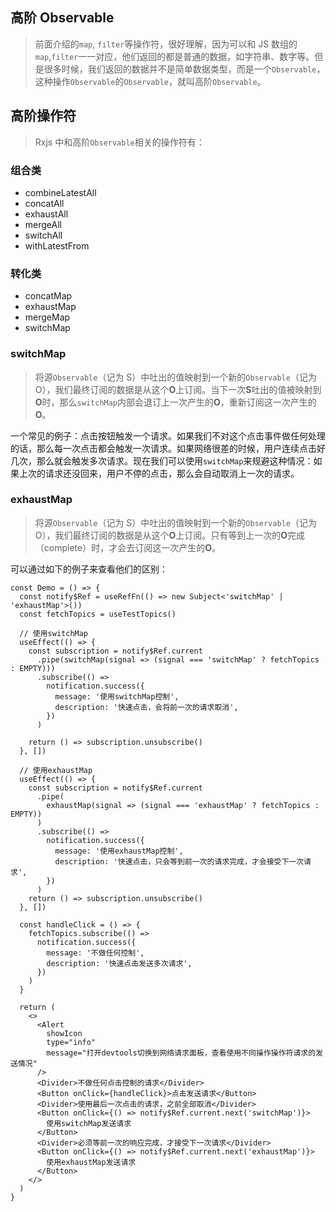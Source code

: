 ## 高阶 Observable

> 前面介绍的`map`, `filter`等操作符，很好理解，因为可以和 JS 数组的`map`,`filter`一一对应，他们返回的都是普通的数据，如字符串、数字等。但是很多时候，我们返回的数据并不是简单数据类型，而是一个`Observable`，这种操作`Observable`的`Observable`，就叫高阶`Observable`。

## 高阶操作符

> Rxjs 中和高阶`Observable`相关的操作符有：

### 组合类

- combineLatestAll
- concatAll
- exhaustAll
- mergeAll
- switchAll
- withLatestFrom

### 转化类

- concatMap
- exhaustMap
- mergeMap
- switchMap

### switchMap

> 将源`Observable`（记为 S）中吐出的值映射到一个新的`Observable`（记为 O），我们最终订阅的数据是从这个**O**上订阅。当下一次**S**吐出的值被映射到**O**时，那么`switchMap`内部会退订上一次产生的**O**，重新订阅这一次产生的**O**。

一个常见的例子：点击按钮触发一个请求。如果我们不对这个点击事件做任何处理的话，那么每一次点击都会触发一次请求。如果网络很差的时候，用户连续点击好几次，那么就会触发多次请求。现在我们可以使用`switchMap`来规避这种情况：如果上次的请求还没回来，用户不停的点击，那么会自动取消上一次的请求。

### exhaustMap

> 将源`Observable`（记为 S）中吐出的值映射到一个新的`Observable`（记为 O），我们最终订阅的数据是从这个**O**上订阅。只有等到上一次的**O**完成（complete）时，才会去订阅这一次产生的**O**。

可以通过如下的例子来查看他们的区别：

```tsx
const Demo = () => {
  const notify$Ref = useRefFn(() => new Subject<'switchMap' | 'exhaustMap'>())
  const fetchTopics = useTestTopics()

  // 使用switchMap
  useEffect(() => {
    const subscription = notify$Ref.current
      .pipe(switchMap(signal => (signal === 'switchMap' ? fetchTopics : EMPTY)))
      .subscribe(() =>
        notification.success({
          message: '使用switchMap控制',
          description: '快速点击，会将前一次的请求取消',
        })
      )

    return () => subscription.unsubscribe()
  }, [])

  // 使用exhaustMap
  useEffect(() => {
    const subscription = notify$Ref.current
      .pipe(
        exhaustMap(signal => (signal === 'exhaustMap' ? fetchTopics : EMPTY))
      )
      .subscribe(() =>
        notification.success({
          message: '使用exhaustMap控制',
          description: '快速点击，只会等到前一次的请求完成，才会接受下一次请求',
        })
      )
    return () => subscription.unsubscribe()
  }, [])

  const handleClick = () => {
    fetchTopics.subscribe(() =>
      notification.success({
        message: '不做任何控制',
        description: '快速点击发送多次请求',
      })
    )
  }

  return (
    <>
      <Alert
        showIcon
        type="info"
        message="打开devtools切换到网络请求面板，查看使用不同操作操作符请求的发送情况"
      />
      <Divider>不做任何点击控制的请求</Divider>
      <Button onClick={handleClick}>点击发送请求</Button>
      <Divider>使用最后一次点击的请求，之前全部取消</Divider>
      <Button onClick={() => notify$Ref.current.next('switchMap')}>
        使用switchMap发送请求
      </Button>
      <Divider>必须等前一次的响应完成，才接受下一次请求</Divider>
      <Button onClick={() => notify$Ref.current.next('exhaustMap')}>
        使用exhaustMap发送请求
      </Button>
    </>
  )
}
```

